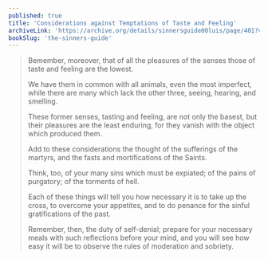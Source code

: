 ```yaml
---
published: true
title: 'Considerations against Temptations of Taste and Feeling'
archiveLink: 'https://archive.org/details/sinnersguide00luis/page/401?view=theater'
bookSlug: 'the-sinners-guide'
---
```


> Bemember, moreover, that of all the pleasures of the senses those of taste and feeling are the lowest.
> 
> We have them in common with all animals, even the most imperfect, while there are many which lack the other three, seeing, hearing, and smelling.
> 
> These former senses, tasting and feeling, are not only the basest, but their pleasures are the least enduring, for they vanish with the object which produced them.
> 
> Add to these considerations the thought of the sufferings of the martyrs, and the fasts and mortifications of the Saints.
> 
> Think, too, of your many sins which must be expiated; of the pains of purgatory; of the torments of hell.
> 
> Each of these things will tell you how necessary it is to take up the cross, to overcome your appetites, and to do penance for the sinful gratifications of the past.
> 
> Remember, then, the duty of self-denial; prepare for your necessary meals with such reflections before your mind, and you will see how easy it will be to observe the rules of moderation and sobriety.
